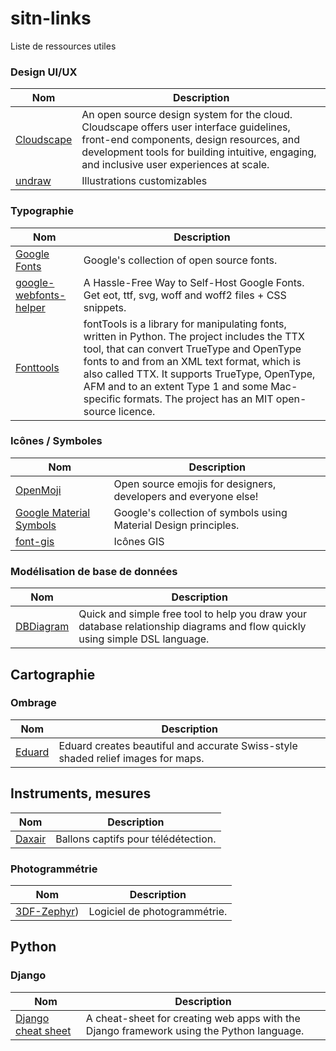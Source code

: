 # sitn-links
Liste de ressources utiles

### Design UI/UX

| Nom      | Description |
| ----------- | ----------- |
| [Cloudscape](https://cloudscape.design/) | An open source design system for the cloud. Cloudscape offers user interface guidelines, front-end components, design resources, and development tools for building intuitive, engaging, and inclusive user experiences at scale. |
|[undraw](https://undraw.co/illustrations)| Illustrations customizables |

### Typographie

| Nom      | Description |
| ----------- | ----------- |
| [Google Fonts](https://fonts.google.com/)   | Google's collection of open source fonts. |
| [google-webfonts-helper](https://gwfh.mranftl.com/fonts)   | A Hassle-Free Way to Self-Host Google Fonts. Get eot, ttf, svg, woff and woff2 files + CSS snippets. |
| [Fonttools](https://pypi.org/project/fonttools/)   | fontTools is a library for manipulating fonts, written in Python. The project includes the TTX tool, that can convert TrueType and OpenType fonts to and from an XML text format, which is also called TTX. It supports TrueType, OpenType, AFM and to an extent Type 1 and some Mac-specific formats. The project has an MIT open-source licence.|

### Icônes / Symboles

| Nom      | Description |
| ----------- | ----------- |
| [OpenMoji](https://openmoji.org/) | Open source emojis for designers, developers and everyone else! |
| [Google Material Symbols](https://fonts.google.com/icons?icon.set=Material+Symbols)   | Google's collection of symbols using Material Design principles. |
| [font-gis](https://viglino.github.io/font-gis/) | Icônes GIS |

### Modélisation de base de données
| Nom      | Description |
| ----------- | ----------- |
| [DBDiagram](https://dbdiagram.io/) | Quick and simple free tool to help you draw your database relationship diagrams and flow quickly using simple DSL language. |

## Cartographie

### Ombrage

| Nom      | Description |
| ----------- | ----------- |
| [Eduard](https://eduard.earth/) | Eduard creates beautiful and accurate Swiss-style shaded relief images for maps. |

## Instruments, mesures

| Nom      | Description |
| ----------- | ----------- |
| [Daxair](https://www.daxair.ch/) | Ballons captifs pour télédétection.  |


### Photogrammétrie 

| Nom      | Description |
| ----------- | ----------- |
| [3DF-Zephyr](https://www.3dflow.net/3df-zephyr-photogrammetry-software/)) | Logiciel de photogrammétrie.  |


## Python 

### Django
| Nom      | Description |
| ----------- | ----------- |
| [Django cheat sheet](https://github.com/lucrae/django-cheat-sheet) | A cheat-sheet for creating web apps with the Django framework using the Python language. |


